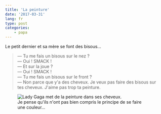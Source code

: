 ```yaml
---
title: 'La peinture'
date: '2017-03-31'
lang: fr
type: post
categories:
    - papa
---
```


Le petit dernier et sa mère se font des bisous…

<!-- more -->

> — Tu me fais un bisous sur le nez ?  
> — Oui ! SMACK !  
> — Et sur la joue ?  
> — Oui ! SMACK !  
> — Tu me fais un bisous sur le front ?  
> — Non parce que y'a des cheveux. Je veux pas faire des bisous sur tes cheveux. J'aime pas trop ta peinture.

<figure>
  <img src="{{ page.url }}peinture.gif" alt="Lady Gaga met de la peinture dans ses cheveux."/>
  <figcaption>Je pense qu'ils n'ont pas bien compris le principe de se faire une couleur…</figcaption>
</figure>